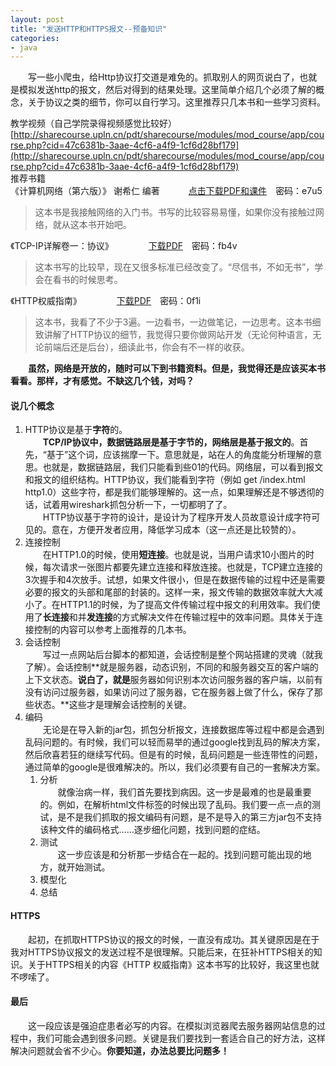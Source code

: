 ```yaml
---
layout: post
title: "发送HTTP和HTTPS报文--预备知识"
categories:
- java
---
```


&emsp;&emsp;写一些小爬虫，给Http协议打交道是难免的。抓取别人的网页说白了，也就是模拟发送http的报文，然后对得到的结果处理。这里简单介绍几个必须了解的概念，关于协议之类的细节，你可以自行学习。这里推荐只几本书和一些学习资料。

教学视频（自己学院录得视频感觉比较好）<br/>
[http://sharecourse.upln.cn/pdt/sharecourse/modules/mod_course/app/course.php?cid=47c6381b-3aae-4cf6-a4f9-1cf6d28bf179](http://sharecourse.upln.cn/pdt/sharecourse/modules/mod_course/app/course.php?cid=47c6381b-3aae-4cf6-a4f9-1cf6d28bf179)<br/>
推荐书籍<br/>
《计算机网络（第六版）》 谢希仁 编著 &emsp;&emsp;&emsp;[点击下载PDF和课件](http://pan.baidu.com/s/1bnhGF3T)&emsp;密码：e7u5<br/>
>这本书是我接触网络的入门书。书写的比较容易易懂，如果你没有接触过网络，就从这本书开始吧。

《TCP-IP详解卷一：协议》&emsp;&emsp;&emsp;&emsp;[下载PDF](http://pan.baidu.com/s/1bnaVd63)&emsp;密码：fb4v<br/>
>这本书写的比较早，现在又很多标准已经改变了。“尽信书，不如无书”，学会在看书的时候思考。

《HTTP权威指南》&emsp;&emsp;&emsp;&emsp;[下载PDF](http://pan.baidu.com/s/1c06bk7Q)&emsp;密码：0f1i
>这本书，我看了不少于3遍。一边看书，一边做笔记，一边思考。这本书细致讲解了HTTP协议的细节，我觉得只要你做网站开发（无论何种语言，无论前端后还是后台），细读此书，你会有不一样的收获。

**&emsp;&emsp;虽然，网络是开放的，随时可以下到书籍资料。但是，我觉得还是应该买本书看看。那样，才有感觉。不缺这几个钱，对吗？**

#### 说几个概念 ####

1. HTTP协议是基于**字符**的。<br/>
&emsp;&emsp;**TCP/IP协议中，数据链路层是基于字节的，网络层是基于报文的**。首先，“基于”这个词，应该揣摩一下。意思就是，站在人的角度能分析理解的意思。也就是，数据链路层，我们只能看到些01的代码。网络层，可以看到报文和报文的组织结构。HTTP协议，我们能看到字符（例如 get /index.html http1.0）这些字符，都是我们能够理解的。这一点，如果理解还是不够透彻的话，试着用wireshark抓包分析一下，一切都明了了。<br/>
&emsp;&emsp;HTTP协议基于字符的设计，是设计为了程序开发人员故意设计成字符可见的。意在，方便开发者应用，降低学习成本（这一点还是比较赞的）。
2. 连接控制<br/>
&emsp;&emsp;在HTTP1.0的时候，使用**短连接**。也就是说，当用户请求10小图片的时候，每次请求一张图片都要先建立连接和释放连接。也就是，TCP建立连接的3次握手和4次放手。试想，如果文件很小，但是在数据传输的过程中还是需要必要的报文的头部和尾部的封装的。这样一来，报文传输的数据效率就大大减小了。在HTTP1.1的时候，为了提高文件传输过程中报文的利用效率。我们使用了**长连接**和并**发连接**的方式解决文件在传输过程中的效率问题。具体关于连接控制的内容可以参考上面推荐的几本书。
3. 会话控制<br/>
&emsp;&emsp;写过一点网站后台脚本的都知道，会话控制是整个网站搭建的灵魂（就我了解）。会话控制**就是服务器，动态识别，不同的和服务器交互的客户端的上下文状态。**说白了，就是**服务器如何识别本次访问服务器的客户端，以前有没有访问过服务器，如果访问过了服务器，它在服务器上做了什么，保存了那些状态。**这些才是理解会话控制的关键。
4. 编码<br/>
&emsp;&emsp;无论是在导入新的jar包，抓包分析报文，连接数据库等过程中都是会遇到乱码问题的。有时候，我们可以轻而易举的通过google找到乱码的解决方案，然后欣喜若狂的继续写代码。但是有的时候，乱码问题是一些连带性的问题，通过简单的google是很难解决的。所以，我们必须要有自己的一套解决方案。
	1. 分析<br/>&emsp;&emsp;就像治病一样，我们首先要找到病因。这一步是最难的也是最重要的。例如，在解析html文件标签的时候出现了乱码。我们要一点一点的测试，是不是我们抓取的报文编码有问题，是不是导入的第三方jar包不支持该种文件的编码格式……逐步细化问题，找到问题的症结。
	2. 测试<br/>&emsp;&emsp;这一步应该是和分析那一步结合在一起的。找到问题可能出现的地方，就开始测试。
	3. 模型化
	4. 总结


#### HTTPS ####
&emsp;&emsp;起初，在抓取HTTPS协议的报文的时候，一直没有成功。其关键原因是在于我对HTTPS协议报文的发送过程不是很理解。只能后来，在狂补HTTPS相关的知识。关于HTTPS相关的内容《HTTP 权威指南》这本书写的比较好，我这里也就不啰嗦了。

#### 最后 ####
&emsp;&emsp;这一段应该是强迫症患者必写的内容。在模拟浏览器爬去服务器网站信息的过程中，我们可能会遇到很多问题。关键是我们要找到一套适合自己的好方法，这样解决问题就会省不少心。**你要知道，办法总要比问题多！**